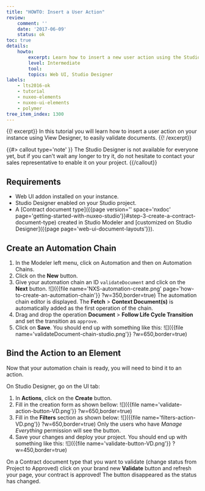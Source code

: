 ```yaml
---
title: "HOWTO: Insert a User Action"
review:
    comment: ''
    date: '2017-06-09'
    status: ok
toc: true
details:
    howto:
        excerpt: Learn how to insert a new user action using the Studio Designer
        level: Intermediate
        tool:
        topics: Web UI, Studio Designer
labels:
    - lts2016-ok
    - tutorial
    - nuxeo-elements
    - nuxeo-ui-elements
    - polymer
tree_item_index: 1300
---
```

{{! excerpt}}
In this tutorial you will learn how to insert a user action on your instance using View Designer, to easily validate documents.
{{! /excerpt}}

{{#> callout type='note' }}
The Studio Designer is not available for everyone yet, but if you can't wait any longer to try it, do not hesitate to contact your sales representative to enable it on your project.
{{/callout}}

## Requirements

- Web UI addon installed on your instance.
- Studio Designer enabled on your Studio project.
- A [Contract document type]({{page version='' space='nxdoc' page='getting-started-with-nuxeo-studio'}}#step-3-create-a-contract-document-type) created in Studio Modeler and [customized on Studio Designer]({{page page='web-ui-document-layouts'}}).

## Create an Automation Chain

1. In the Modeler left menu, click on Automation and then on Automation Chains.
1. Click on the **New** button.
1. Give your automation chain an ID `validateDocument` and click on the **Next** button.
  ![]({{file name='NXS-automation-create.png' page='how-to-create-an-automation-chain'}} ?w=350,border=true)
  The automation chain editor is displayed. The **Fetch**&nbsp;> **Context Document(s)** is automatically added as the first operation of the chain.
1. Drag and drop the operation **Document**&nbsp;> **Follow Life Cycle Transition** and set the transition as `approve`.
1. Click on **Save**.
  You should end up with something like this:
  ![]({{file name='validateDocument-chain-studio.png'}} ?w=650,border=true)

## Bind the Action to an Element

Now that your automation chain is ready, you will need to bind it to an action.

On Studio Designer, go on the UI tab:
1. In **Actions**, click on the **Create** button.
1. Fill in the creation form as shown bellow:
  ![]({{file name='validate-action-button-VD.png'}} ?w=650,border=true)
1. Fill in the **Filters** section as shown below:
  ![]({{file name='filters-action-VD.png'}} ?w=650,border=true)
  Only the users who have _Manage Everything_ permission will see the button.
1. Save your changes and deploy your project.
  You should end up with something like this:
  ![]({{file name='validate-button-VD.png'}} ?w=450,border=true)

On a Contract document type that you want to validate (change status from Project to Approved) click on your brand new **Validate** button and refresh your page, your contract is approved! The button disappeared as the status has changed.
